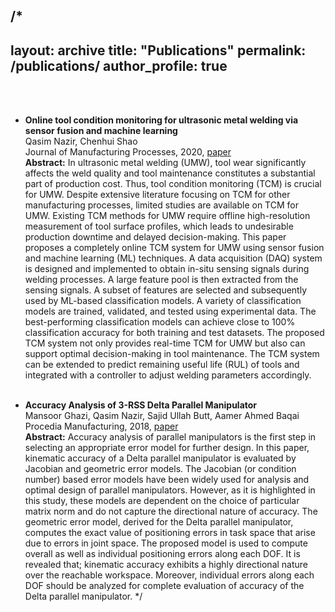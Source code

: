 /*
---
layout: archive
title: "Publications"
permalink: /publications/
author_profile: true
---
<br><br>

* **Online tool condition monitoring for ultrasonic metal welding via sensor fusion and machine learning** <br>
Qasim Nazir, Chenhui Shao <br>
Journal of Manufacturing Processes, 2020, [paper](https://www.sciencedirect.com/science/article/abs/pii/S1526612520308860)<br>
**Abstract:** In ultrasonic metal welding (UMW), tool wear significantly affects the weld quality and tool maintenance constitutes a substantial part of production cost. Thus, tool condition monitoring (TCM) is crucial for UMW. Despite extensive literature focusing on TCM for other manufacturing processes, limited studies are available on TCM for UMW. Existing TCM methods for UMW require offline high-resolution measurement of tool surface profiles, which leads to undesirable production downtime and delayed decision-making. This paper proposes a completely online TCM system for UMW using sensor fusion and machine learning (ML) techniques. A data acquisition (DAQ) system is designed and implemented to obtain in-situ sensing signals during welding processes. A large feature pool is then extracted from the sensing signals. A subset of features are selected and subsequently used by ML-based classification models. A variety of classification models are trained, validated, and tested using experimental data. The best-performing classification models can achieve close to 100% classification accuracy for both training and test datasets. The proposed TCM system not only provides real-time TCM for UMW but also can support optimal decision-making in tool maintenance. The TCM system can be extended to predict remaining useful life (RUL) of tools and integrated with a controller to adjust welding parameters accordingly.<br><br>

* **Accuracy Analysis of 3-RSS Delta Parallel Manipulator**<br>
Mansoor Ghazi, Qasim Nazir, Sajid Ullah Butt, Aamer Ahmed Baqai <br>
Procedia Manufacturing, 2018, [paper](https://www.sciencedirect.com/science/article/pii/S2351978918311491)<br>
**Abstract:** Accuracy analysis of parallel manipulators is the first step in selecting an appropriate error model for further design. In this paper, kinematic accuracy of a Delta parallel manipulator is evaluated by Jacobian and geometric error models. The Jacobian (or condition number) based error models have been widely used for analysis and optimal design of parallel manipulators. However, as it is highlighted in this study, these models are dependent on the choice of particular matrix norm and do not capture the directional nature of accuracy. The geometric error model, derived for the Delta parallel manipulator, computes the exact value of positioning errors in task space that arise due to errors in joint space. The proposed model is used to compute overall as well as individual positioning errors along each DOF. It is revealed that; kinematic accuracy exhibits a highly directional nature over the reachable workspace. Moreover, individual errors along each DOF should be analyzed for complete evaluation of accuracy of the Delta parallel manipulator.
*/
